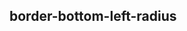## border-bottom-left-radius


<!-- CSSJSON.border-bottom-left-radius.description -->

<!-- CSSJSON.border-bottom-left-radius.syntax -->

<!-- CSSJSON.border-bottom-left-radius.values -->

<!-- CSSJSON.border-bottom-left-radius.defaultValue -->

<!-- CSSJSON.border-bottom-left-radius.unixTags -->

<!-- CSSJSON.border-bottom-left-radius.compatibility -->

<!-- CSSJSON.border-bottom-left-radius.example -->

<!-- CSSJSON.border-bottom-left-radius.reference -->
